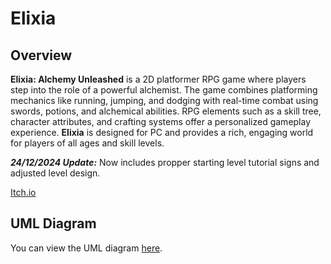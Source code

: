 # Elixia

## Overview
**Elixia: Alchemy Unleashed** is a 2D platformer RPG game where players step into the role of a powerful alchemist. The game combines platforming mechanics like running, jumping, and dodging with real-time combat using swords, potions, and alchemical abilities. RPG elements such as a skill tree, character attributes, and crafting systems offer a personalized gameplay experience. **Elixia** is designed for PC and provides a rich, engaging world for players of all ages and skill levels.

***24/12/2024 Update:*** Now includes propper starting level tutorial signs and adjusted level design. 

[Itch.io](https://nikita-barak.itch.io/elixia-core)

## UML Diagram

You can view the UML diagram [here](https://nikita-barak.github.io/Elixia/docs/index.html).
